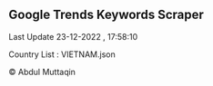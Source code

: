 

## Google Trends Keywords Scraper 
 
Last Update 23-12-2022 , 17:58:10

Country List :
VIETNAM.json



© Abdul Muttaqin 
